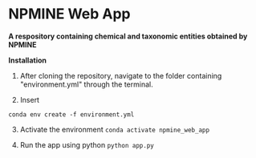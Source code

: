 # NPMINE Web App

**A respository containing chemical and taxonomic entities obtained by NPMINE**

**Installation**

1. After cloning the repository, navigate to the folder containing "environment.yml" through the terminal.

2. Insert 

```conda env create -f environment.yml```

3. Activate the environment
```conda activate npmine_web_app```

4. Run the app using python
```python app.py```